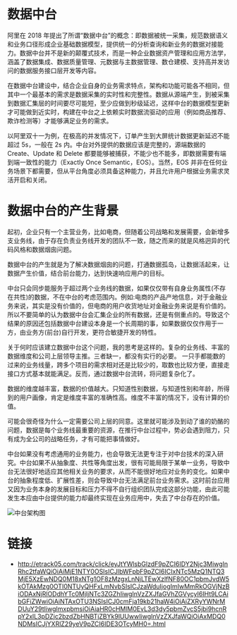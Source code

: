 # 数据中台

阿里在 2018 年提出了所谓“数据中台”的概念：即数据被统一采集，规范数据语义和业务口径形成企业基础数据模型，提供统一的分析查询和新业务的数据对接能力。数据中台并不是新的颠覆式技术，而是一种企业数据资产管理和应用方法学，涵盖了数据集成、数据质量管理、元数据与主数据管理、数仓建模、支持高并发访问的数据服务接口层开发等内容。

在数据中台建设中，结合企业自身的业务需求特点，架构和功能可能各不相同，但其中一个最基本的需求是数据采集的实时性和完整性。数据从源端产生，到被采集到数据汇集层的时间要尽可能短，至少应做到秒级延迟，这样中台的数据模型更新才可能做到近实时，构建在中台之上依赖实时数据流驱动的应用（例如商品推荐、欺诈检测等）才能够满足业务的需求。

以阿里双十一为例，在极高的并发情况下，订单产生到大屏统计数据更新延迟不能超过 5s，一般在 2s 内。中台对外提供的数据应该是完整的，源端数据的 Create、Update 和 Delete 都要能够被捕获，不能少也不能多，即数据需要有端到端一致性的能力（Exactly Once Semantic，EOS）。当然，EOS 并非在任何业务场景下都需要，但从平台角度必须具备这种能力，并且允许用户根据业务需求灵活开启和关闭。

# 数据中台的产生背景

起初，企业只有一个主营业务，比如电商，但随着公司战略和发展需要，会新增多支业务线，由于存在负责业务线开发的团队不一致，随之而来的就是风格迥异的代码风格和数据烟囱问题。

数据中台的产生就是为了解决数据烟囱的问题，打通数据孤岛，让数据活起来，让数据产生价值，结合前台能力，达到快速响应用户的目标。

中台只会同步能服务于超过两个业务线的数据，如果仅仅带有自身业务属性(不存在共性)的数据，不在中台的考虑范围内。例如:电商的产品产地信息，对于金融业务来说，其实是没有价值的，但电商的用户收货地址对金融业务来说是有价值的。所以不要简单的认为数据中台会汇集企业的所有数据，还是有侧重点的。导致这个结果的原因还包括数据中台建设本身是一个长周期的事，如果数据仅仅作用于一方，由业务方(前台)自行开发，更符合敏捷开发的特性。

关于何时应该建立数据中台这个问题，我的思考是这样的。复杂的业务线、丰富的数据维度和公司上层领导主推。三者缺一，都没有实行的必要。
一只手都能数的过来的业务线量，跨多个项目的需求相对还是比较少的，取数也比较方便，直接走接口方式基本就能满足。反而，通过数据中台流转，将问题复杂化了。

数据的维度越丰富，数据的价值越大。只知道性别数据，与知道性别和年龄，所得到的用户画像，肯定是维度丰富的准确性高。维度不丰富的情况下，没有计算的价值。

可能会很奇怪为什么一定需要公司上层的同意。这里就可能涉及到动了谁的奶酪的问题，数据是每个业务线最重要的资源，在推行中台过程中，势必会遇到阻力，只有成为全公司的战略任务，才有可能把事情做好。

中台如果没有考虑通用的业务能力，也会导致无法更专注于对中台技术的深入研究。中台如果不从抽象度、共性等角度出发，很有可能局限于某单一业务，导致中台无法很好地适应其他相关业务的要求，从而不能很好地应对业务的变化。如果中台的抽象程度低、扩展性差，则会导致中台无法满足前台业务需求。这时前台应用又因为业务本身的发展目标和压力不得不自行组织团队完成这部分功能，由此可能发生本应由中台提供的能力却最终实现在业务应用中，失去了中台存在的价值。

![中台架构图](https://s2.ax1x.com/2019/10/20/Ku7Faj.jpg)

# 链接

- http://etrack05.com/track/click/eyJtYWlsbGlzdF9pZCI6IDY2Njc3MiwgInRhc2tfaWQiOiAiMjE1NTY0OSIsICJlbWFpbF9pZCI6ICIxNTc5MzQ1NTQ3MjE5XzEwNDQ0M18xNTg1OF8zMzgxLnNjLTEwXzlfNF80OC1pbmJvdW5kOTAkMzg0OTI0NTUyQHFxLmNvbSIsICJzaWduIjogImIwMmRkOGVjNzBiODAxNjRlODdhYTc0MjljNTc3ZGZhIiwgInVzZXJfaGVhZGVycyI6IHt9LCAibGFiZWwiOiAiNTAxOTU3NSIsICJ0cmFja19kb21haW4iOiAiZXRyYWNrMDUuY29tIiwgImxpbmsiOiAiaHR0cHMlM0EvL3d3dy5pbmZvcS5jbi9hcnRpY2xlL3pDZjc2bzdZbHNBTjZBYk9lUUwwIiwgInVzZXJfaWQiOiAxMDQ0NDMsICJjYXRlZ29yeV9pZCI6IDE3OTcyMH0=.html
